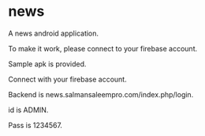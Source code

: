 # news
A news android application.

To make it work, please connect to your firebase account.

Sample apk is provided.

Connect with your firebase account.

Backend is news.salmansaleempro.com/index.php/login.

id is ADMIN.

Pass is 1234567.

